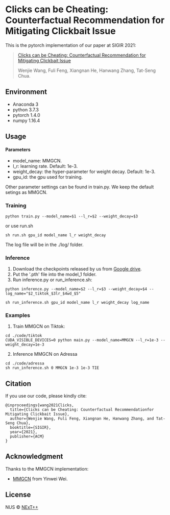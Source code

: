 # Clicks can be Cheating: Counterfactual Recommendation for Mitigating Clickbait Issue

This is the pytorch implementation of our paper at SIGIR 2021:

> [Clicks can be Cheating: Counterfactual Recommendation for Mitigating Clickbait Issue](https://arxiv.org/abs/2009.09945)
>
> Wenjie Wang, Fuli Feng, Xiangnan He, Hanwang  Zhang, Tat-Seng Chua.

## Environment

- Anaconda 3
- python 3.7.3
- pytorch 1.4.0
- numpy 1.16.4 

## Usage

#### Parameters

- model_name: MMGCN.
- l_r: learning rate. Default: 1e-3.
- weight_decay: the hyper-parameter for weight decay. Default: 1e-3.
- gpu_id: the gpu used for training. 

Other parameter settings can be found in train.py. We keep the default setings as MMGCN.

### Training

```
python train.py --model_name=$1 --l_r=$2 --weight_decay=$3
```

or use run.sh

```
sh run.sh gpu_id model_name l_r weight_decay
```

The log file will be in the ./log/ folder.

### Inference

1. Download the checkpoints released by us from [Google drive](https://drive.google.com/drive/folders/1LJNpDtj8kinqb89Dimx0OpRylwQmIZje?usp=sharing).
2. Put the '.pth' file into the model_1 folder.
3. Run inference.py or run_inference.sh:

```
python inference.py --model_name=$2 --l_r=$3 --weight_decay=$4 --log_name="$2_tiktok_$3lr_$4wd_$5"
```

```
sh run_inference.sh gpu_id model_name l_r weight_decay log_name
```

### Examples

1. Train MMGCN on Tiktok:

```
cd ./code/tiktok
CUDA_VISIBLE_DEVICES=0 python main.py --model_name=MMGCN --l_r=1e-3 --weight_decay=1e-3
```

2. Inference MMGCN on Adressa

```
cd ./code/adressa
sh run_inference.sh 0 MMGCN 1e-3 1e-3 TIE
```

## Citation  

If you use our code, please kindly cite:

```
@inproceedings{wang2021Clicks,
  title={Clicks can be Cheating: Counterfactual Recommendationfor Mitigating Clickbait Issue},
  author={Wenjie Wang, Fuli Feng, Xiangnan He, Hanwang Zhang, and Tat-Seng Chua},
  booktitle={SIGIR},
  year={2021},
  publisher={ACM}
}
```

## Acknowledgment

Thanks to the MMGCN implementation:

- [MMGCN](https://github.com/weiyinwei/MMGCN) from Yinwei Wei. 

## License

NUS © [NExT++](https://www.nextcenter.org/)